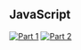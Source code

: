 ## JavaScript
[![Part 1](https://img.shields.io/badge/Part%201-16.005ms-informational)](https://adventofcode.com/2021/)
[![Part 2](https://img.shields.io/badge/Part%202-45.909ms-informational)](https://adventofcode.com/2021/)